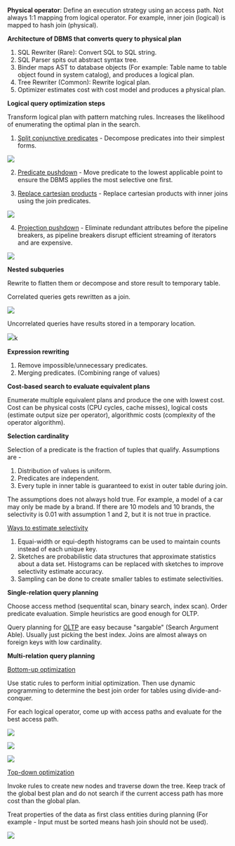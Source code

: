 **Physical operator**: Define an execution strategy using an access path. Not always 1:1 mapping from logical operator. For example, inner join (logical) is mapped to hash join (physical).

**Architecture of DBMS that converts query to physical plan**

1. SQL Rewriter (Rare): Convert SQL to SQL string.
2. SQL Parser spits out abstract syntax tree.
3. Binder maps AST to database objects (For example: Table name to table object found in system catalog), and produces a logical plan.
4. Tree Rewriter (Common): Rewrite logical plan.
5. Optimizer estimates cost with cost model and produces a physical plan.

**Logical query optimization steps**

Transform logical plan with pattern matching rules. Increases the likelihood of enumerating the optimal plan in the search.

1. <u>Split conjunctive predicates</u> - Decompose predicates into their simplest forms.

![](images/Pasted%20image%2020221026224907.png)

2. <u>Predicate pushdown</u> - Move predicate to the lowest applicable point to ensure the DBMS applies the most selective one first.

3. <u>Replace cartesian products</u> - Replace cartesian products with inner joins using the join predicates.

![](images/Pasted%20image%2020221026225633.png)

4. <u>Projection pushdown</u> - Eliminate redundant attributes before the pipeline breakers, as pipeline breakers disrupt efficient streaming of iterators and are expensive.

![](images/Pasted%20image%2020221026225916.png)

**Nested subqueries**

Rewrite to flatten them or decompose and store result to temporary table.

Correlated queries gets rewritten as a join.

![](images/Pasted%20image%2020221026230839.png)

Uncorrelated queries have results stored in a temporary location.

![](images/Pasted%20image%2020221026231235.png)k

**Expression rewriting**

1. Remove impossible/unnecessary predicates.
2. Merging predicates. (Combining range of values)

**Cost-based search to evaluate equivalent plans**

Enumerate multiple equivalent plans and produce the one with lowest cost. Cost can be physical costs (CPU cycles, cache misses), logical costs (estimate output size per operator), algorithmic costs (complexity of the operator algorithm). 

**Selection cardinality**

Selection of a predicate is the fraction of tuples that qualify.  Assumptions are -

1. Distribution of values is uniform.
2. Predicates are independent.
3. Every tuple in inner table is guaranteed to exist in outer table during join.

The assumptions does not always hold true. For example, a model of a car may only be made by a brand. If there are 10 models and 10 brands, the selectivity is 0.01 with assumption 1 and 2, but it is not true in practice.

<u>Ways to estimate selectivity</u>

1. Equai-width or equi-depth histograms can be used to maintain counts instead of each unique key.
2. Sketches are probabilistic data structures that approximate statistics about a data set. Histograms can be replaced with sketches to improve selectivity estimate accuracy.
3. Sampling can be done to create smaller tables to estimate selectivities.

**Single-relation query planning**

Choose access method (sequentital scan, binary search, index scan). Order predicate evaluation. Simple heuristics are good enough for OLTP.

Query planning for <u>OLTP</u> are easy because "sargable" (Search Argument Able). Usually just picking the best index. Joins are almost always on foreign keys with low cardinality.

**Multi-relation query planning**

<u>Bottom-up optimization</u>

Use static rules to perform initial optimization. Then use dynamic programming to determine the best join order for tables using divide-and-conquer.

For each logical operator, come up with access paths and evaluate for the best access path.

![](images/Pasted%20image%2020221027211500.png)

![](images/Pasted%20image%2020221027211605.png)

![](images/Pasted%20image%2020221027211634.png)

<u>Top-down optimization</u>

Invoke rules to create new nodes and traverse down the tree. Keep track of the global best plan and do not search if the current access path has more cost than the global plan.

Treat properties of the data as first class entities during planning (For example - Input must be sorted means hash join should not be used).

![](images/Pasted%20image%2020221027213102.png)
